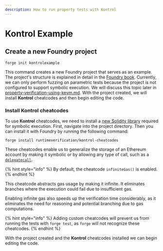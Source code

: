 ```yaml
---
description: How to run property tests with Kontrol
---
```


# Kontrol Example

## Create a new Foundry project

```
forge init kontrolexample
```

This command creates a new Foundry project that serves as an example. The project's structure is explained in detail in the [Foundry book](https://book.getfoundry.sh/projects/project-layout). Currently, we can only perform fuzzing on parametric tests because the project is not configured to support symbolic execution. We will discuss this topic later in [property-verification-using-kevm.md](property-verification-using-kevm.md "mention"). With the project created, we will install **Kontrol** cheatcodes and then begin editing the code.

### Install Kontrol cheatcodes

To use **Kontrol** cheatcodes, we need to install a [new Solidity library](https://github.com/runtimeverification/kontrol-cheatcodes/) required for symbolic execution. First, navigate into the project directory. Then you can install it with Foundry by running the following command:

```
forge install runtimeverification/kontrol-cheatcodes
```

These cheatcodes enable us to generalize the storage of an Ethereum account by making it symbolic or by allowing any type of call, such as a [`delegatecall`](https://www.evm.codes/#f4).&#x20;

{% hint style="info" %}
By default, the cheatcode `infiniteGas()` is enabled.&#x20;
{% endhint %}

This cheatcode abstracts gas usage by making it infinite. It eliminates branches where the execution could fail due to insufficient gas.&#x20;

Enabling infinite gas also speeds up the verification time considerably, as it eliminates the need for reasoning and potential branching due to gas computations.

{% hint style="info" %}
Adding custom cheatcodes will prevent us from running the tests with `forge test`, as `forge` will not recognize these cheatcodes.
{% endhint %}

With the project created and the **Kontrol** cheatcodes installed we can begin editing the code.
